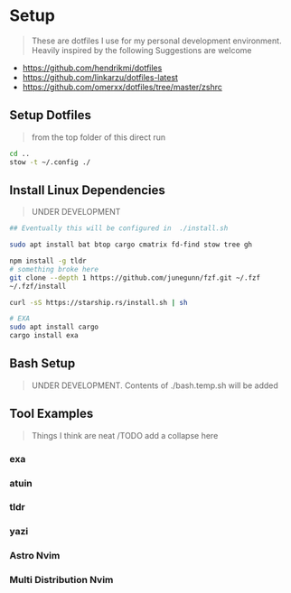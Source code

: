 # Setup

> These are dotfiles I use for my personal development environment. Heavily inspired by the following
> Suggestions are welcome

- https://github.com/hendrikmi/dotfiles
- https://github.com/linkarzu/dotfiles-latest
- https://github.com/omerxx/dotfiles/tree/master/zshrc

## Setup Dotfiles

> from the top folder of this direct run

```bash
cd ..
stow -t ~/.config ./
```

## Install Linux Dependencies

> UNDER DEVELOPMENT

```bash
## Eventually this will be configured in  ./install.sh

sudo apt install bat btop cargo cmatrix fd-find stow tree gh

npm install -g tldr
# something broke here
git clone --depth 1 https://github.com/junegunn/fzf.git ~/.fzf
~/.fzf/install

curl -sS https://starship.rs/install.sh | sh

# EXA
sudo apt install cargo
cargo install exa

```

## Bash Setup

> UNDER DEVELOPMENT. Contents of ./bash.temp.sh will be added

## Tool Examples

> Things I think are neat
> /TODO add a collapse here

### exa

### atuin

### tldr

### yazi

### Astro Nvim

### Multi Distribution Nvim
